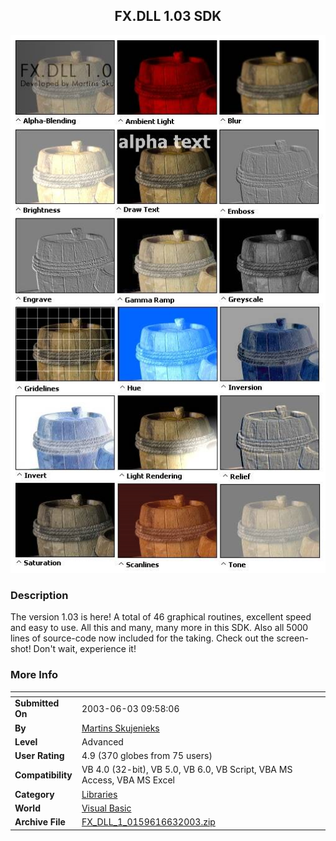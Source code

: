 ﻿<div align="center">

## FX\.DLL 1\.03 SDK

<img src="PIC200363923349487.jpg">
</div>

### Description

The version 1.03 is here! A total of 46 graphical routines, excellent speed and easy to use. All this and many, many more in this SDK. Also all 5000 lines of source-code now included for the taking. Check out the screen-shot! Don't wait, experience it!
 
### More Info
 


<span>             |<span>
---                |---
**Submitted On**   |2003-06-03 09:58:06
**By**             |[Martins Skujenieks](https://github.com/Planet-Source-Code/PSCIndex/blob/master/ByAuthor/martins-skujenieks.md)
**Level**          |Advanced
**User Rating**    |4.9 (370 globes from 75 users)
**Compatibility**  |VB 4\.0 \(32\-bit\), VB 5\.0, VB 6\.0, VB Script, VBA MS Access, VBA MS Excel
**Category**       |[Libraries](https://github.com/Planet-Source-Code/PSCIndex/blob/master/ByCategory/libraries__1-49.md)
**World**          |[Visual Basic](https://github.com/Planet-Source-Code/PSCIndex/blob/master/ByWorld/visual-basic.md)
**Archive File**   |[FX\_DLL\_1\_0159616632003\.zip](https://github.com/Planet-Source-Code/martins-skujenieks-fx-dll-1-03-sdk__1-45929/archive/master.zip)








